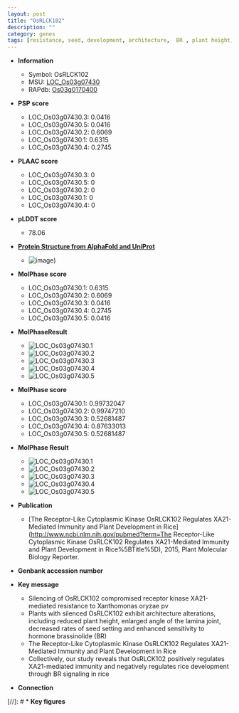 ```yaml
---
layout: post
title: "OsRLCK102"
description: ""
category: genes
tags: [resistance, seed, development, architecture,  BR , plant height, immunity, BR signaling, lamina, plant development, Kinase, lamina joint, angle of the lamina joint, receptor kinase]
---
```


* **Information**  
    + Symbol: OsRLCK102  
    + MSU: [LOC_Os03g07430](http://rice.plantbiology.msu.edu/cgi-bin/ORF_infopage.cgi?orf=LOC_Os03g07430)  
    + RAPdb: [Os03g0170400](http://rapdb.dna.affrc.go.jp/viewer/gbrowse_details/irgsp1?name=Os03g0170400)  

* **PSP score**  
    + LOC_Os03g07430.3: 0.0416 
    + LOC_Os03g07430.5: 0.0416 
    + LOC_Os03g07430.2: 0.6069 
    + LOC_Os03g07430.1: 0.6315 
    + LOC_Os03g07430.4: 0.2745 

* **PLAAC score**  
    + LOC_Os03g07430.3: 0 
    + LOC_Os03g07430.5: 0 
    + LOC_Os03g07430.2: 0 
    + LOC_Os03g07430.1: 0 
    + LOC_Os03g07430.4: 0 

* **pLDDT score**
    + 78.06

* **[Protein Structure from AlphaFold and UniProt](https://www.uniprot.org/uniprotkb/Q10R62/entry#structure)**
    + ![image](https://ricepsp.github.io/images/Q1/AF-Q10R62-F1.png))

* **MolPhase score**
    + LOC_Os03g07430.1: 0.6315
    + LOC_Os03g07430.2: 0.6069
    + LOC_Os03g07430.3: 0.0416
    + LOC_Os03g07430.4: 0.2745
    + LOC_Os03g07430.5: 0.0416

* **MolPhaseResult**
    + ![LOC_Os03g07430.1](https://ricepsp.github.io/pictures/LOC_Os03g/LOC_Os03g07430.1.png)
    + ![LOC_Os03g07430.2](https://ricepsp.github.io/pictures/LOC_Os03g/LOC_Os03g07430.2.png)
    + ![LOC_Os03g07430.3](https://ricepsp.github.io/pictures/LOC_Os03g/LOC_Os03g07430.3.png)
    + ![LOC_Os03g07430.4](https://ricepsp.github.io/pictures/LOC_Os03g/LOC_Os03g07430.4.png)
    + ![LOC_Os03g07430.5](https://ricepsp.github.io/pictures/LOC_Os03g/LOC_Os03g07430.5.png)

* **MolPhase score**
    + LOC_Os03g07430.1: 0.99732047
    + LOC_Os03g07430.2: 0.99747210
    + LOC_Os03g07430.3: 0.52681487
    + LOC_Os03g07430.4: 0.87633013
    + LOC_Os03g07430.5: 0.52681487

* **MolPhase Result**
    + ![LOC_Os03g07430.1](https://304243504.github.io/Pictures/LOC_Os03g/LOC_Os03g07430.1.png)
    + ![LOC_Os03g07430.2](https://304243504.github.io/Pictures/LOC_Os03g/LOC_Os03g07430.2.png)
    + ![LOC_Os03g07430.3](https://304243504.github.io/Pictures/LOC_Os03g/LOC_Os03g07430.3.png)
    + ![LOC_Os03g07430.4](https://304243504.github.io/Pictures/LOC_Os03g/LOC_Os03g07430.4.png)
    + ![LOC_Os03g07430.5](https://304243504.github.io/Pictures/LOC_Os03g/LOC_Os03g07430.5.png)

* **Publication**  
    + [The Receptor-Like Cytoplasmic Kinase OsRLCK102 Regulates XA21-Mediated Immunity and Plant Development in Rice](http://www.ncbi.nlm.nih.gov/pubmed?term=The Receptor-Like Cytoplasmic Kinase OsRLCK102 Regulates XA21-Mediated Immunity and Plant Development in Rice%5BTitle%5D), 2015, Plant Molecular Biology Reporter.

* **Genbank accession number**  

* **Key message**  
    + Silencing of OsRLCK102 compromised receptor kinase XA21-mediated resistance to Xanthomonas oryzae pv
    + Plants with silenced OsRLCK102 exhibit architecture alterations, including reduced plant height, enlarged angle of the lamina joint, decreased rates of seed setting and enhanced sensitivity to hormone brassinolide (BR)
    + The Receptor-Like Cytoplasmic Kinase OsRLCK102 Regulates XA21-Mediated Immunity and Plant Development in Rice
    + Collectively, our study reveals that OsRLCK102 positively regulates XA21-mediated immunity and negatively regulates rice development through BR signaling in rice

* **Connection**  

[//]: # * **Key figures**  



